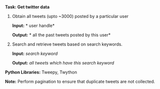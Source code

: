 **Task: Get twitter data**

1. Obtain all tweets (upto ~3000) posted by a particular user

	**Input:** * user handle*

	**Output:** * all the past tweets posted by this user*


2. Search and retrieve tweets based on search keywords.

	**Input:** *search keyword*

	**Output:** *all tweets which have this search keyword*

**Python Libraries:** Tweepy, Twython

**Note:** Perform pagination to ensure that duplicate tweets are not collected.